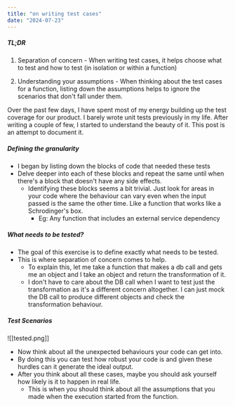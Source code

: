 ```yaml
---
title: "on writing test cases"
date: "2024-07-23"
---
```


##### TL;DR

1. Separation of concern - When writing test cases, it helps choose what to test and how to test (in isolation or within a function)

2. Understanding your assumptions - When thinking about the test cases for a function, listing down the assumptions helps to ignore the scenarios that don't fall under them.


Over the past few days, I have spent most of my energy building up the test coverage for our product. I barely wrote unit tests previously in my life. After writing a couple of few, I started to understand the beauty of it. This post is an attempt to document it.

##### Defining the granularity

- I began by listing down the blocks of code that needed these tests
- Delve deeper into each of these blocks and repeat the same until when there's a block that doesn't have any side effects. 
	- Identifying these blocks seems a bit trivial. Just look for areas in your code where the behaviour can vary even when the input passed is the same the other time. Like a function that works like a Schrodinger's box.
		- Eg: Any function that includes an external service dependency 

##### What needs to be tested?

- The goal of this exercise is to define exactly what needs to be tested.
- This is where separation of concern comes to help.
	- To explain this, let me take a function that makes a db call and gets me an object and I take an object and return the transformation of it.
	- I don't have to care about the DB call when I want to test just the transformation as it's a different concern altogether. I can just mock the DB call to produce different objects and check the transformation behaviour.

##### Test Scenarios

![[tested.png]]

- Now think about all the unexpected behaviours your code can get into. 
- By doing this you can test how robust your code is and given these hurdles can it generate the ideal output.
- After you think about all these cases, maybe you should ask yourself how likely is it to happen in real life.
	- This is when you should think about all the assumptions that you made when the execution started from the function.